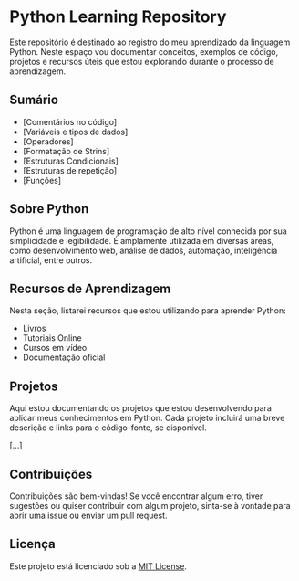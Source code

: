 # Python Learning Repository

Este repositório é destinado ao registro do meu aprendizado da linguagem Python. Neste espaço vou documentar conceitos, exemplos de código, projetos e recursos úteis que estou explorando durante o processo de aprendizagem.


## Sumário

- [Comentários no código] 
- [Variáveis e tipos de dados] 
- [Operadores] 
- [Formatação de Strins] 
- [Estruturas Condicionais] 
- [Estruturas de repetição] 
- [Funções] 



## Sobre Python

Python é uma linguagem de programação de alto nível conhecida por sua simplicidade e legibilidade. É amplamente utilizada em diversas áreas, como desenvolvimento web, análise de dados, automação, inteligência artificial, entre outros.

## Recursos de Aprendizagem

Nesta seção, listarei recursos que estou utilizando para aprender Python:

- Livros
- Tutoriais Online
- Cursos em vídeo
- Documentação oficial


## Projetos

Aqui estou documentando os projetos que estou desenvolvendo para aplicar meus conhecimentos em Python. Cada projeto incluirá uma breve descrição e links para o código-fonte, se disponível.

[...]

## Contribuições

Contribuições são bem-vindas! Se você encontrar algum erro, tiver sugestões ou quiser contribuir com algum projeto, sinta-se à vontade para abrir uma issue ou enviar um pull request.

## Licença

Este projeto está licenciado sob a [MIT License](LICENSE).

